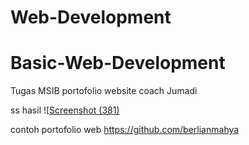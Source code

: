 # Web-Development
# Basic-Web-Development
Tugas MSIB portofolio website coach Jumadi

ss hasil 
![[Screenshot (381)](https://drive.google.com/file/d/1i4I2Igsp0pnS-UyaniLtvHA1jFHXHDE1/view?usp=sharing)

contoh portofolio web https://github.com/berlianmahya 

